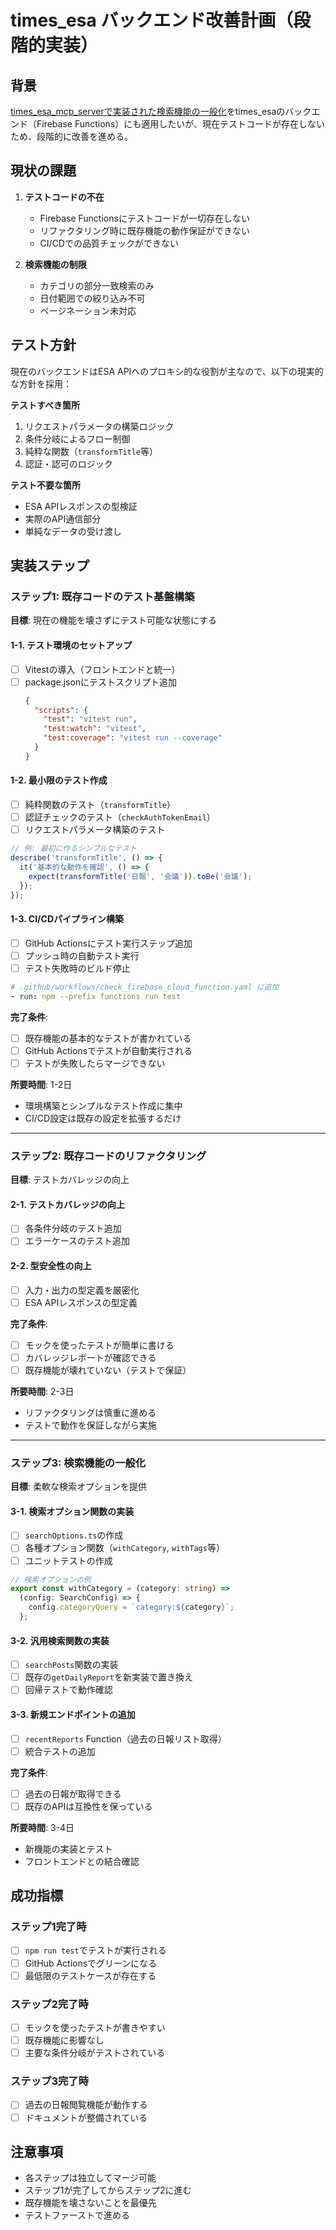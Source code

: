 # times_esa バックエンド改善計画（段階的実装）

## 背景

[times_esa_mcp_serverで実装された検索機能の一般化](https://github.com/syou6162/times_esa_mcp_server/pull/26)をtimes_esaのバックエンド（Firebase Functions）にも適用したいが、現在テストコードが存在しないため、段階的に改善を進める。

## 現状の課題

1. **テストコードの不在**
   - Firebase Functionsにテストコードが一切存在しない
   - リファクタリング時に既存機能の動作保証ができない
   - CI/CDでの品質チェックができない

2. **検索機能の制限**
   - カテゴリの部分一致検索のみ
   - 日付範囲での絞り込み不可
   - ページネーション未対応

## テスト方針

現在のバックエンドはESA APIへのプロキシ的な役割が主なので、以下の現実的な方針を採用：

**テストすべき箇所**
1. リクエストパラメータの構築ロジック
2. 条件分岐によるフロー制御
3. 純粋な関数（`transformTitle`等）
4. 認証・認可のロジック

**テスト不要な箇所**
- ESA APIレスポンスの型検証
- 実際のAPI通信部分
- 単純なデータの受け渡し

## 実装ステップ

### ステップ1: 既存コードのテスト基盤構築

**目標**: 現在の機能を壊さずにテスト可能な状態にする

#### 1-1. テスト環境のセットアップ
- [ ] Vitestの導入（フロントエンドと統一）
- [ ] package.jsonにテストスクリプト追加
  ```json
  {
    "scripts": {
      "test": "vitest run",
      "test:watch": "vitest",
      "test:coverage": "vitest run --coverage"
    }
  }
  ```

#### 1-2. 最小限のテスト作成
- [ ] 純粋関数のテスト（`transformTitle`）
- [ ] 認証チェックのテスト（`checkAuthTokenEmail`）
- [ ] リクエストパラメータ構築のテスト

```typescript
// 例: 最初に作るシンプルなテスト
describe('transformTitle', () => {
  it('基本的な動作を確認', () => {
    expect(transformTitle('日報', '会議')).toBe('会議');
  });
});
```

#### 1-3. CI/CDパイプライン構築
- [ ] GitHub Actionsにテスト実行ステップ追加
- [ ] プッシュ時の自動テスト実行
- [ ] テスト失敗時のビルド停止

```yaml
# .github/workflows/check_firebase_cloud_function.yaml に追加
- run: npm --prefix functions run test
```

**完了条件**: 
- [ ] 既存機能の基本的なテストが書かれている
- [ ] GitHub Actionsでテストが自動実行される
- [ ] テストが失敗したらマージできない

**所要時間**: 1-2日
- 環境構築とシンプルなテスト作成に集中
- CI/CD設定は既存の設定を拡張するだけ

---

### ステップ2: 既存コードのリファクタリング

**目標**: テストカバレッジの向上

#### 2-1. テストカバレッジの向上
- [ ] 各条件分岐のテスト追加
- [ ] エラーケースのテスト追加

#### 2-2. 型安全性の向上
- [ ] 入力・出力の型定義を厳密化
- [ ] ESA APIレスポンスの型定義

**完了条件**:
- [ ] モックを使ったテストが簡単に書ける
- [ ] カバレッジレポートが確認できる
- [ ] 既存機能が壊れていない（テストで保証）

**所要時間**: 2-3日
- リファクタリングは慎重に進める
- テストで動作を保証しながら実施

---

### ステップ3: 検索機能の一般化

**目標**: 柔軟な検索オプションを提供

#### 3-1. 検索オプション関数の実装
- [ ] `searchOptions.ts`の作成
- [ ] 各種オプション関数（`withCategory`, `withTags`等）
- [ ] ユニットテストの作成

```typescript
// 検索オプションの例
export const withCategory = (category: string) => 
  (config: SearchConfig) => { 
    config.categoryQuery = `category:${category}`; 
  };
```

#### 3-2. 汎用検索関数の実装
- [ ] `searchPosts`関数の実装
- [ ] 既存の`getDailyReport`を新実装で置き換え
- [ ] 回帰テストで動作確認

#### 3-3. 新規エンドポイントの追加
- [ ] `recentReports` Function（過去の日報リスト取得）
- [ ] 統合テストの追加

**完了条件**:
- [ ] 過去の日報が取得できる
- [ ] 既存のAPIは互換性を保っている

**所要時間**: 3-4日
- 新機能の実装とテスト
- フロントエンドとの結合確認

## 成功指標

### ステップ1完了時
- [ ] `npm run test`でテストが実行される
- [ ] GitHub Actionsでグリーンになる
- [ ] 最低限のテストケースが存在する

### ステップ2完了時
- [ ] モックを使ったテストが書きやすい
- [ ] 既存機能に影響なし
- [ ] 主要な条件分岐がテストされている

### ステップ3完了時
- [ ] 過去の日報閲覧機能が動作する
- [ ] ドキュメントが整備されている

## 注意事項

- 各ステップは独立してマージ可能
- ステップ1が完了してからステップ2に進む
- 既存機能を壊さないことを最優先
- テストファーストで進める